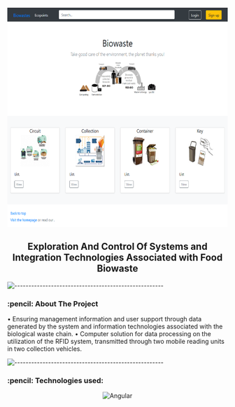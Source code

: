 <p align="center"> 
  <img src="image/Biowaste.png" alt="Pacman Logo" width="635px" height="500px">
</p>

<h2 align="center"> Exploration And Control Of Systems and Integration Technologies Associated with Food Biowaste </h2>

![-----------------------------------------------------](https://raw.githubusercontent.com/andreasbm/readme/master/assets/lines/rainbow.png)

<h3 id="about-the-project"> :pencil: About The Project</h3>

<p>• Ensuring management information and user support through data generated by the system and information technologies associated with the
biological waste chain.
• Computer solution for data processing on the utilization of the RFID system, transmitted through two mobile reading units in two collection vehicles.

![-----------------------------------------------------](https://raw.githubusercontent.com/andreasbm/readme/master/assets/lines/rainbow.png)

<h3 id="about-the-project"> :pencil: Technologies used: </h3>
<div align="center">


 <img width="50" src="https://user-images.githubusercontent.com/25181517/183890595-779a7e64-3f43-4634-bad2-eceef4e80268.png" alt="Angular" title="Angular"/>


</div>
